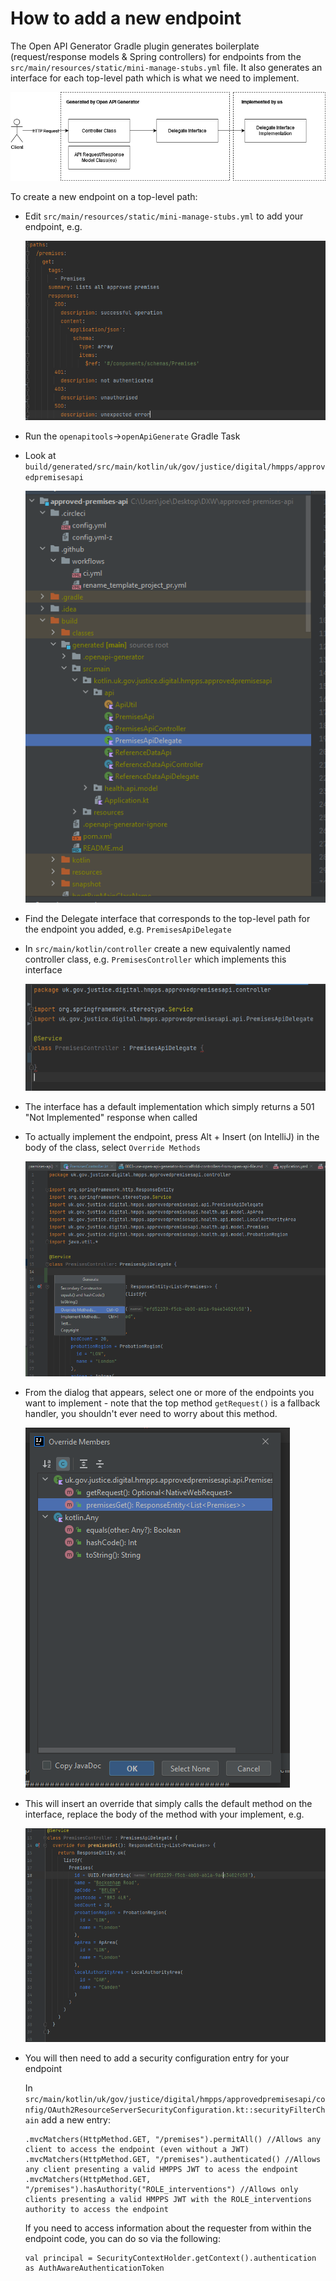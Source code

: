 # How to add a new endpoint

The Open API Generator Gradle plugin generates boilerplate (request/response models & Spring controllers) for endpoints 
from the `src/main/resources/static/mini-manage-stubs.yml` file.  It also generates an interface for each top-level 
path which is what we need to implement.

![](./images/openapi.drawio.png)


To create a new endpoint on a top-level path:
 - Edit `src/main/resources/static/mini-manage-stubs.yml` to add your endpoint, e.g.
    
   ![](./images/openapi-new-endpoint.png)
 - Run the `openapitools`->`openApiGenerate` Gradle Task
 - Look at `build/generated/src/main/kotlin/uk/gov/justice/digital/hmpps/approvedpremisesapi`
    
   ![](./images/openapi-build-output.png)
 - Find the Delegate interface that corresponds to the top-level path for the endpoint you added, 
   e.g. `PremisesApiDelegate`
 - In `src/main/kotlin/controller` create a new equivalently named controller class, e.g. `PremisesController` which 
   implements this interface
    
   ![](./images/implement-delegate-interface.png)
 - The interface has a default implementation which simply returns a 501 "Not Implemented" response when called
 - To actually implement the endpoint, press Alt + Insert (on IntelliJ) in the body of the class, select 
   `Override Methods`
    
   ![](./images/alt-insert-menu.png)
 - From the dialog that appears, select one or more of the endpoints you want to implement - note that the top method 
  `getRequest()` is a fallback handler, you shouldn't ever need to worry about this method.
    
   ![](./images/override-methods-dialog.png)
 - This will insert an override that simply calls the default method on the interface, replace the body of the method 
   with your implement, e.g.
    
   ![](./images/implement-delegate-method.png)

 - You will then need to add a security configuration entry for your endpoint

   In `src/main/kotlin/uk/gov/justice/digital/hmpps/approvedpremisesapi/config/OAuth2ResourceServerSecurityConfiguration.kt::securityFilterChain` add a new entry:
   
   ```
   .mvcMatchers(HttpMethod.GET, "/premises").permitAll() //Allows any client to access the endpoint (even without a JWT)
   .mvcMatchers(HttpMethod.GET, "/premises").authenticated() //Allows any client presenting a valid HMPPS JWT to acess the endpoint
   .mvcMatchers(HttpMethod.GET, "/premises").hasAuthority("ROLE_interventions") //Allows only clients presenting a valid HMPPS JWT with the ROLE_interventions authority to access the endpoint
   ```

   If you need to access information about the requester from within the endpoint code, you can do so via the following:

   ```
   val principal = SecurityContextHolder.getContext().authentication as AuthAwareAuthenticationToken
   ```
